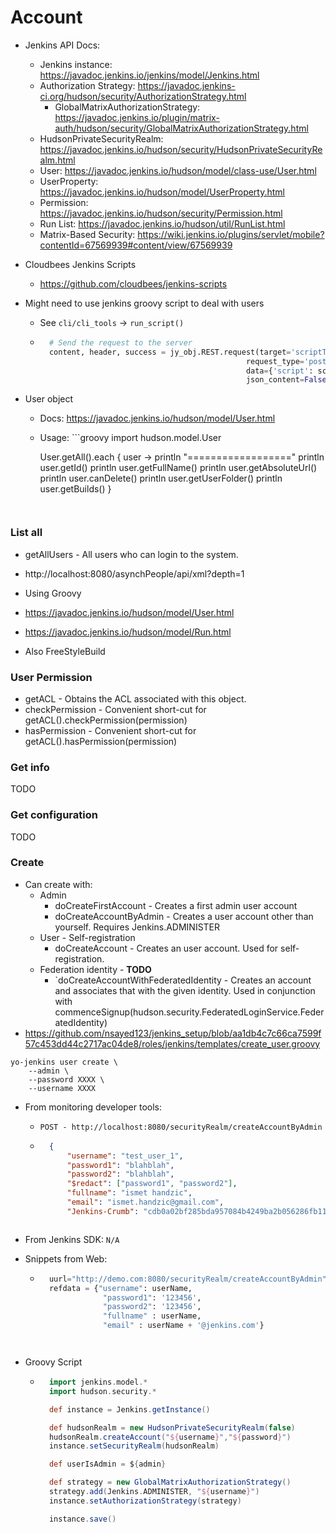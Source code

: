 # Account

- Jenkins API Docs:
    - Jenkins instance: https://javadoc.jenkins.io/jenkins/model/Jenkins.html
    - Authorization Strategy: https://javadoc.jenkins-ci.org/hudson/security/AuthorizationStrategy.html
        - GlobalMatrixAuthorizationStrategy: https://javadoc.jenkins.io/plugin/matrix-auth/hudson/security/GlobalMatrixAuthorizationStrategy.html
    - HudsonPrivateSecurityRealm: https://javadoc.jenkins.io/hudson/security/HudsonPrivateSecurityRealm.html
    - User: https://javadoc.jenkins.io/hudson/model/class-use/User.html
    - UserProperty: https://javadoc.jenkins.io/hudson/model/UserProperty.html
    - Permission: https://javadoc.jenkins.io/hudson/security/Permission.html
    - Run List: https://javadoc.jenkins.io/hudson/util/RunList.html
    - Matrix-Based Security: https://wiki.jenkins.io/plugins/servlet/mobile?contentId=67569939#content/view/67569939

- Cloudbees Jenkins Scripts
    - https://github.com/cloudbees/jenkins-scripts


- Might need to use jenkins groovy script to deal with users
    - See `cli/cli_tools` -> `run_script()`
    - ```python
        # Send the request to the server
        content, header, success = jy_obj.REST.request(target='scriptText',
                                                    request_type='post',
                                                    data={'script': script},
                                                    json_content=False)
        ```

- User object
    - Docs: https://javadoc.jenkins.io/hudson/model/User.html
    - Usage: ```groovy
        import hudson.model.User

        User.getAll().each { user ->
            println "=================="
            println user.getId()
            println user.getFullName()
            println user.getAbsoluteUrl()
            println user.canDelete()
            println user.getUserFolder()
            println user.getBuilds()
        }

    ```


### List all

- getAllUsers - All users who can login to the system.

- http://localhost:8080/asynchPeople/api/xml?depth=1

- Using Groovy
- https://javadoc.jenkins.io/hudson/model/User.html
- https://javadoc.jenkins.io/hudson/model/Run.html
- Also FreeStyleBuild



### User Permission

- getACL - Obtains the ACL associated with this object.
- checkPermission - Convenient short-cut for getACL().checkPermission(permission)
- hasPermission - Convenient short-cut for getACL().hasPermission(permission)


### Get info

TODO

### Get configuration

TODO


### Create

- Can create with:
    - Admin
        - doCreateFirstAccount - Creates a first admin user account
        - doCreateAccountByAdmin - Creates a user account other than yourself. Requires Jenkins.ADMINISTER
    - User - Self-registration
        - doCreateAccount - Creates an user account. Used for self-registration.
    - Federation identity - **TODO**
        - `doCreateAccountWithFederatedIdentity - Creates an account and associates that with the given identity. Used in conjunction with commenceSignup(hudson.security.FederatedLoginService.FederatedIdentity)
- https://github.com/nsayed123/jenkins_setup/blob/aa1db4c7c66ca7599f57c453dd44c2717ac04de8/roles/jenkins/templates/create_user.groovy


```
yo-jenkins user create \
    --admin \
    --password XXXX \
    --username XXXX
```

- From monitoring developer tools:
    - `POST - http://localhost:8080/securityRealm/createAccountByAdmin`
    - ```json
        {
            "username": "test_user_1",
            "password1": "blahblah",
            "password2": "blahblah",
            "$redact": ["password1", "password2"],
            "fullname": "ismet handzic",
            "email": "ismet.handzic@gmail.com",
            "Jenkins-Crumb": "cdb0a02bf285bda957084b4249ba2b056286fb11352efe10e98ac0a81d35b133"}
    ```

- From Jenkins SDK: `N/A`

- Snippets from Web:
    - ```python
        uurl="http://demo.com:8080/securityRealm/createAccountByAdmin"
        refdata = {"username": userName,
                    "password1": '123456',
                    "password2": '123456',
                    "fullname" : userName,
                    "email" : userName + '@jenkins.com'}
    ```


- Groovy Script
    - ```groovy
        import jenkins.model.*
        import hudson.security.*

        def instance = Jenkins.getInstance()

        def hudsonRealm = new HudsonPrivateSecurityRealm(false)
        hudsonRealm.createAccount("${username}","${password}")
        instance.setSecurityRealm(hudsonRealm)

        def userIsAdmin = ${admin}

        def strategy = new GlobalMatrixAuthorizationStrategy()
        strategy.add(Jenkins.ADMINISTER, "${username}")
        instance.setAuthorizationStrategy(strategy)

        instance.save()
    ```

